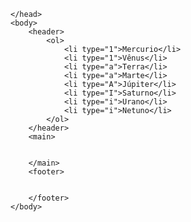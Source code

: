 <!DOCTYPE html>
<html lang="PT-BR">
    <meta charset="UTF-8">
    <head>
        <title>Sistema Solar</title>


    </head>
    <body>
        <header>
            <ol>
                <li type="1">Mercurio</li>
                <li type="1">Vênus</li>
                <li type="a">Terra</li>
                <li type="a">Marte</li>
                <li type="A">Júpiter</li>
                <li type="I">Saturno</li>
                <li type="i">Urano</li>
                <li type="i">Netuno</li>
            </ol>
        </header>
        <main>


        </main>
        <footer>


        </footer>
    </body>
</html>
